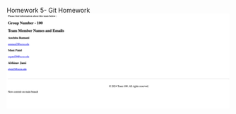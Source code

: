 Homework 5- Git Homework![Webpage Screenshot](https://github.com/SE-Group-AR/git-homework/blob/main/Screenshot%202024-10-23%20at%2013.16.10.png?raw=true)
